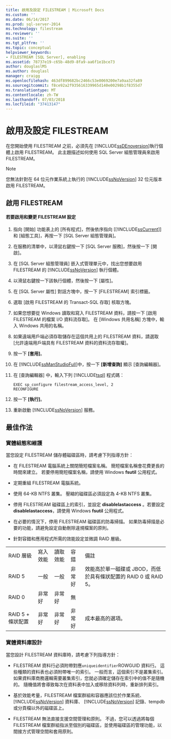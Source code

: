 ```yaml
---
title: 啟用及設定 FILESTREAM | Microsoft Docs
ms.custom: ''
ms.date: 06/14/2017
ms.prod: sql-server-2014
ms.technology: filestream
ms.reviewer: ''
ms.suite: ''
ms.tgt_pltfrm: ''
ms.topic: conceptual
helpviewer_keywords:
- FILESTREAM [SQL Server], enabling
ms.assetid: 78737e19-c65b-48d9-8fa9-aa6f1e1bce73
author: douglaslMS
ms.author: douglasl
manager: craigg
ms.openlocfilehash: 463df899682bc2466c53e0069200e7a9aa32fa89
ms.sourcegitcommit: f8ce92a2f935616339965d140e00298b1f8355d7
ms.translationtype: MT
ms.contentlocale: zh-TW
ms.lasthandoff: 07/03/2018
ms.locfileid: "37413147"
---
```

# <a name="enable-and-configure-filestream"></a>啟用及設定 FILESTREAM
  在您開始使用 FILESTREAM 之前，必須先在 [!INCLUDE[ssDEnoversion](../../includes/ssdenoversion-md.md)]執行個體上啟用 FILESTREAM。 此主題描述如何使用 SQL Server 組態管理員來啟用 FILESTREAM。  
  
> [!NOTE]  
>  您無法針對在 64 位元作業系統上執行的 [!INCLUDE[ssNoVersion](../../includes/ssnoversion-md.md)] 32 位元版本啟用 FILESTREAM。  
  
##  <a name="enabling"></a> 啟用 FILESTREAM  
  
#### <a name="to-enable-and-change-filestream-settings"></a>若要啟用和變更 FILESTREAM 設定  
  
1.  指向 [開始] 功能表上的 [所有程式]，然後依序指向 [[!INCLUDE[ssCurrent](../../includes/sscurrent-md.md)]] 和 [組態工具]，再按一下 [SQL Server 組態管理員]。  
  
2.  在服務的清單中，以滑鼠右鍵按一下 [SQL Server 服務]，然後按一下 [開啟]。  
  
3.  在 [SQL Server 組態管理員] 嵌入式管理單元中，找出您想要啟用 FILESTREAM 的 [!INCLUDE[ssNoVersion](../../includes/ssnoversion-md.md)] 執行個體。  
  
4.  以滑鼠右鍵按一下該執行個體，然後按一下 [屬性]。  
  
5.  在 [SQL Server 屬性] 對話方塊中，按一下 [FILESTREAM] 索引標籤。  
  
6.  選取 [啟用 FILESTREAM 的 Transact-SQL 存取] 核取方塊。  
  
7.  如果您想要從 Windows 讀取和寫入 FILESTREAM 資料，請按一下 [啟用 FILESTREAM 的檔案 I/O 資料流存取]。 在 [Windows 共用名稱] 方塊中，輸入 Windows 共用的名稱。  
  
8.  如果遠端用戶端必須存取儲存在這個共用上的 FILESTREAM 資料，請選取 [允許遠端用戶端具有 FILESTREAM 資料的資料流存取權]。  
  
9. 按一下 **[套用]**。  
  
10. 在 [!INCLUDE[ssManStudioFull](../../includes/ssmanstudiofull-md.md)]中，按一下 **[新增查詢]** 顯示 [查詢編輯器]。  
  
11. 在 [查詢編輯器] 中，輸入下列 [!INCLUDE[tsql](../../includes/tsql-md.md)] 程式碼：  
  
    ```tsql  
    EXEC sp_configure filestream_access_level, 2  
    RECONFIGURE  
    ```  
  
12. 按一下 **[執行]**。  
  
13. 重新啟動 [!INCLUDE[ssNoVersion](../../includes/ssnoversion-md.md)] 服務。  
  

  
##  <a name="best"></a> 最佳作法  
  
###  <a name="config"></a> 實體組態和維護  
 當您設定 FILESTREAM 儲存體磁碟區時，請考慮下列指導方針：  
  
-   在 FILESTREAM 電腦系統上關閉簡短檔案名稱。 簡短檔案名稱會花費更長的時間來建立。 若要停用簡短檔案名稱，請使用 Windows **fsutil** 公用程式。  
  
-   定期重組 FILESTREAM 電腦系統。  
  
-   使用 64-KB NTFS 叢集。 壓縮的磁碟區必須設定為 4-KB NTFS 叢集。  
  
-   停用 FILESTREAM 磁碟區上的索引，並設定 **disablelastaccess** 。若要設定 **disablelastaccess**，請使用 Windows **fsutil** 公用程式。  
  
-   在必要的情況下，停用 FILESTREAM 磁碟區的防毒掃描。 如果防毒掃描是必要的功能，請避免設定自動刪除違規檔案的原則。  
  
-   針對容錯和應用程式所需的效能設定並微調 RAID 層級。  
  
||||||  
|-|-|-|-|-|  
|RAID 層級|寫入效能|讀取效能|容錯|備註|  
|RAID 5|一般|一般|非常好|效能高於單一磁碟或 JBOD，而低於具有條狀配置的 RAID 0 或 RAID 5。|  
|RAID 0|非常好|非常好|無||  
|RAID 5 + 條狀配置|非常好|非常好|非常好|成本最高的選項。|  
  

  
###  <a name="database"></a> 實體資料庫設計  
 當您設計 FILESTREAM 資料庫時，請考慮下列指導方針：  
  
-   FILESTREAM 資料行必須附帶對應`uniqueidentifier`ROWGUID 資料行。 這些種類的資料表也必須附帶唯一的索引。 一般而言，這個索引不是叢集索引。 如果資料庫商務邏輯需要叢集索引，您就必須確定儲存在索引中的值不是隨機的。 隨機值將會導致每次在資料表中加入或移除資料列時，重新排列索引。  
  
-   基於效能考量，FILESTREAM 檔案群組和容器應該位於作業系統、 [!INCLUDE[ssNoVersion](../../includes/ssnoversion-md.md)] 資料庫、 [!INCLUDE[ssNoVersion](../../includes/ssnoversion-md.md)] 記錄、tempdb 或分頁檔以外的磁碟區上。  
  
-   FILESTREAM 無法直接支援空間管理和原則。 不過，您可以透過將每個 FILESTREAM 檔案群組指派至個別的磁碟區，並使用磁碟區的管理功能，以間接方式管理空間和套用原則。  
  
  
